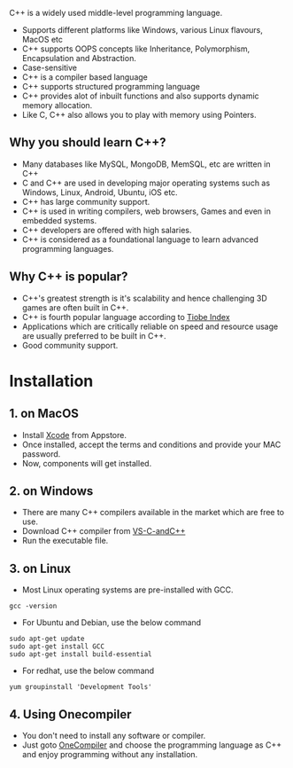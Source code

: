 C++ is a widely used middle-level programming language. 

* Supports different platforms like Windows, various Linux flavours, MacOS etc
* C++ supports OOPS concepts like Inheritance, Polymorphism, Encapsulation and Abstraction.
* Case-sensitive
* C++ is a compiler based language
* C++ supports structured programming language 
* C++ provides alot of inbuilt functions and also supports dynamic memory allocation.
* Like C, C++ also allows you to play with memory using Pointers.

## Why you should learn C++?

* Many databases like MySQL, MongoDB, MemSQL, etc are written in C++
* C and C++ are used in developing major operating systems such as Windows, Linux, Android, Ubuntu, iOS etc.
* C++ has large community support.
* C++ is used in writing compilers, web browsers, Games and even in embedded systems.
* C++ developers are offered with high salaries.
* C++ is considered as a foundational language to learn advanced programming languages.
 
## Why C++ is popular?

* C++'s greatest strength is it's scalability and hence challenging 3D games are often built in C++.
* C++ is fourth popular language according to [Tiobe Index](https://www.tiobe.com/tiobe-index/)
* Applications which are critically reliable on speed and resource usage are usually preferred to be built in C++.
* Good community support.

# Installation

## 1. on MacOS

* Install [Xcode](https://developer.apple.com/xcode/) from Appstore.
* Once installed, accept the terms and conditions and provide your MAC password.
* Now, components will get installed.

## 2. on Windows

* There are many C++ compilers available in the market which are free to use.
* Download C++ compiler from [VS-C-andC++](https://visualstudio.microsoft.com/vs/features/cplusplus/)
* Run the executable file.

## 3. on Linux

* Most Linux operating systems are pre-installed with GCC.

```shell
gcc -version
```
* For Ubuntu and Debian, use the below command

```shell
sudo apt-get update
sudo apt-get install GCC
sudo apt-get install build-essential
```
* For redhat, use the below command

```shell
yum groupinstall 'Development Tools'
```

## 4. Using Onecompiler

* You don't need to install any software or compiler.
* Just goto [OneCompiler](Onecompiler.com) and choose the programming language as C++ and enjoy programming without any installation.

